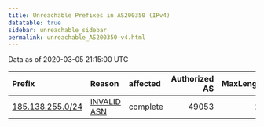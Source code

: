 ```yaml
---
title: Unreachable Prefixes in AS200350 (IPv4)
datatable: true
sidebar: unreachable_sidebar
permalink: unreachable_AS200350-v4.html
---
```


Data as of 2020-03-05 21:15:00 UTC


<div class="datatable-begin"></div>

| Prefix                                                     | Reason                                                                                                   | affected   |   Authorized AS |   MaxLength | Anchor                                         |   unreachable /24s |
|:-----------------------------------------------------------|:---------------------------------------------------------------------------------------------------------|:-----------|----------------:|------------:|:-----------------------------------------------|-------------------:|
| [185.138.255.0/24](https://stat.ripe.net/185.138.255.0/24) | [INVALID ASN](https://rpki-validator.ripe.net/announcement-preview?asn=AS200350&prefix=185.138.255.0/24) | complete   |           49053 |          24 | [RIPE](unreachable_RIPE_NCC_RPKI_Root-v4.html) |                  1 |

<div class="datatable-end"></div>